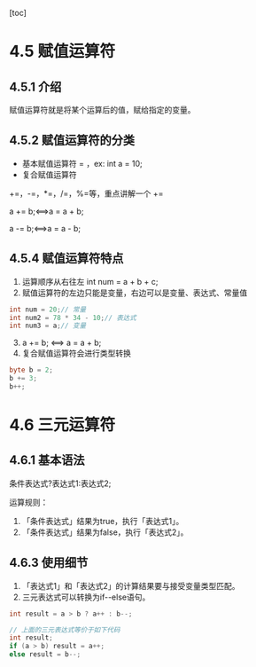 [toc]

# 4.5  赋值运算符

## 4.5.1 介绍

赋值运算符就是将某个运算后的值，赋给指定的变量。

## 4.5.2 赋值运算符的分类

- 基本赋值运算符 = ，ex: int a = 10;
- 复合赋值运算符

+=，-=，*=，/=，%=等，重点讲解一个 +=

a += b;<==>a = a + b;

a -= b;<==>a = a - b;

## 4.5.4 赋值运算符特点

1. 运算顺序从右往左 int num = a + b + c;
2. 赋值运算符的左边只能是变量，右边可以是变量、表达式、常量值

```java
int num = 20;// 常量
int num2 = 78 * 34 - 10;// 表达式
int num3 = a;// 变量
```

3. a += b; <==> a = a + b;
4. 复合赋值运算符会进行类型转换

```java
byte b = 2;
b += 3;
b++;
```

# 4.6 三元运算符

## 4.6.1 基本语法

条件表达式?表达式1:表达式2;

运算规则：

1. 「条件表达式」结果为true，执行「表达式1」。
2. 「条件表达式」结果为false，执行「表达式2」。

## 4.6.3 使用细节

1. 「表达式1」和「表达式2」的计算结果要与接受变量类型匹配。
2. 三元表达式可以转换为if--else语句。

```java
int result = a > b ? a++ : b--;

// 上面的三元表达式等价于如下代码
int result;
if (a > b) result = a++;
else result = b--;
```



